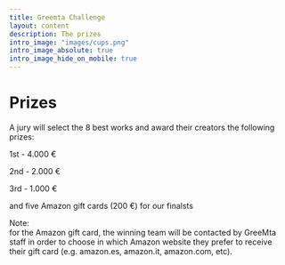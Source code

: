 ```yaml
---
title: Greemta Challenge
layout: content
description: The prizes
intro_image: "images/cups.png"
intro_image_absolute: true
intro_image_hide_on_mobile: true
---
```


# Prizes

A jury will select the 8 best works and award their creators the following prizes:

1st - 4.000 &euro;

2nd - 2.000 &euro;

3rd - 1.000 &euro;


and five Amazon gift cards (200 &euro;) for our finalsts 


Note:<br/>for the Amazon gift card, the winning team will be contacted by GreeMta staff in order to choose in which Amazon website they prefer to receive their gift card (e.g. amazon.es, amazon.it, amazon.com, etc).
